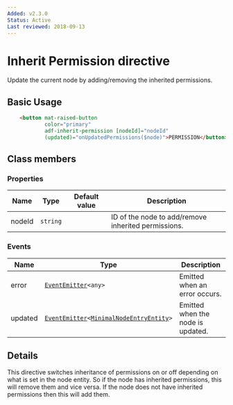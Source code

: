 ```yaml
---
Added: v2.3.0
Status: Active
Last reviewed: 2018-09-13
---
```


# Inherit Permission directive

Update the current node by adding/removing the inherited permissions.

## Basic Usage

```html
    <button mat-raised-button
            color="primary"
            adf-inherit-permission [nodeId]="nodeId"
            (updated)="onUpdatedPermissions($node)">PERMISSION</button>
```

## Class members

### Properties

| Name | Type | Default value | Description |
| ---- | ---- | ------------- | ----------- |
| nodeId | `string` |  | ID of the node to add/remove inherited permissions. |

### Events

| Name | Type | Description |
| ---- | ---- | ----------- |
| error | [`EventEmitter`](https://angular.io/api/core/EventEmitter)`<any>` | Emitted when an error occurs. |
| updated | [`EventEmitter`](https://angular.io/api/core/EventEmitter)`<`[`MinimalNodeEntryEntity`](../content-services/document-library.model.md)`>` | Emitted when the node is updated. |

## Details

This directive switches inheritance of permissions on or off depending on what is set in
the node entity. So if the node has inherited permissions, this will remove them and
vice versa. If the node does not have inherited permissions then this will add them.
